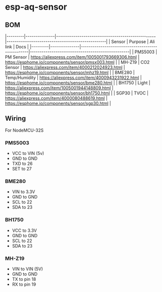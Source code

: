 # esp-aq-sensor


## BOM


|---------|---------------|---------------------------------------------------|---------------------------------------------------|
| Sensor  | Purpose       | Ali link                                          | Docs                                              |
|---------|---------------|---------------------------------------------------|---------------------------------------------------|
| PMS5003 | PM Sensor     | https://aliexpress.com/item/1005001793669306.html | https://esphome.io/components/sensor/pmsx003.html |
| MH-Z19  | CO2 Sensor    | https://aliexpress.com/item/4000212024923.html    | https://esphome.io/components/sensor/mhz19.html   |
| BME280  | Temp/Humidity | https://aliexpress.com/item/4000943231922.html    | https://esphome.io/components/sensor/bme280.html  |
| BH1750  | Light         | https://aliexpress.com/item/1005001944148809.html | https://esphome.io/components/sensor/bh1750.html  |
| SGP30   | TVOC          | https://aliexpress.com/item/4000080488619.html | https://esphome.io/components/sensor/sgp30.html      |

## Wiring
For NodeMCU-32S 

### PMS5003
- VCC to VIN (5v)
- GND to GND
- TXD to 26
- SET to 27

### BME280
- VIN to 3.3V
- GND to GND
- SCL to 22
- SDA to 23

### BH1750
- VCC to 3.3V
- GND to GND
- SCL to 22
- SDA to 23


### MH-Z19
 - VIN to VIN (5V)
 - GND to GND
 - TX to pin 18
 - RX to pin 19
 
 
